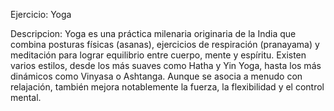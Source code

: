 Ejercicio: Yoga

Descripcion:
Yoga es una práctica milenaria originaria de la India que combina posturas físicas (asanas), ejercicios de respiración (pranayama) y meditación para lograr equilibrio entre cuerpo, mente y espíritu. Existen varios estilos, desde los más suaves como Hatha y Yin Yoga, hasta los más dinámicos como Vinyasa o Ashtanga. Aunque se asocia a menudo con relajación, también mejora notablemente la fuerza, la flexibilidad y el control mental.